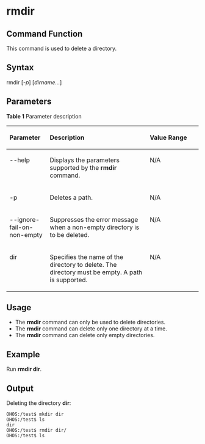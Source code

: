 # rmdir


## Command Function<a name="section1839611420266"></a>

This command is used to delete a directory.

## Syntax<a name="section329574512266"></a>

rmdir \[_-p_\] \[_dirname..._\]

## Parameters<a name="section15865747102620"></a>

**Table  1**  Parameter description

<a name="table1557mcpsimp"></a>
<table><thead align="left"><tr id="row1563mcpsimp"><th class="cellrowborder" valign="top" width="21%" id="mcps1.2.4.1.1"><p id="p1565mcpsimp"><a name="p1565mcpsimp"></a><a name="p1565mcpsimp"></a><strong id="b170710424141"><a name="b170710424141"></a><a name="b170710424141"></a>Parameter</strong></p>
</th>
<th class="cellrowborder" valign="top" width="52%" id="mcps1.2.4.1.2"><p id="p1567mcpsimp"><a name="p1567mcpsimp"></a><a name="p1567mcpsimp"></a><strong id="b10358846121415"><a name="b10358846121415"></a><a name="b10358846121415"></a>Description</strong></p>
</th>
<th class="cellrowborder" valign="top" width="27%" id="mcps1.2.4.1.3"><p id="p1569mcpsimp"><a name="p1569mcpsimp"></a><a name="p1569mcpsimp"></a><strong id="b171032047111410"><a name="b171032047111410"></a><a name="b171032047111410"></a>Value Range</strong></p>
</th>
</tr>
</thead>
<tbody><tr id="row17771161013316"><td class="cellrowborder" valign="top" width="21%" headers="mcps1.2.4.1.1 "><p id="p19752111019336"><a name="p19752111019336"></a><a name="p19752111019336"></a>--help</p>
</td>
<td class="cellrowborder" valign="top" width="52%" headers="mcps1.2.4.1.2 "><p id="p18752121015338"><a name="p18752121015338"></a><a name="p18752121015338"></a>Displays the parameters supported by the <strong id="b101038101521"><a name="b101038101521"></a><a name="b101038101521"></a>rmdir</strong> command.</p>
</td>
<td class="cellrowborder" valign="top" width="27%" headers="mcps1.2.4.1.3 "><p id="p127521810103316"><a name="p127521810103316"></a><a name="p127521810103316"></a>N/A</p>
</td>
</tr>
<tr id="row977061043317"><td class="cellrowborder" valign="top" width="21%" headers="mcps1.2.4.1.1 "><p id="p67521810113316"><a name="p67521810113316"></a><a name="p67521810113316"></a>-p</p>
</td>
<td class="cellrowborder" valign="top" width="52%" headers="mcps1.2.4.1.2 "><p id="p1475271013319"><a name="p1475271013319"></a><a name="p1475271013319"></a>Deletes a path.</p>
</td>
<td class="cellrowborder" valign="top" width="27%" headers="mcps1.2.4.1.3 "><p id="p117525107338"><a name="p117525107338"></a><a name="p117525107338"></a>N/A</p>
</td>
</tr>
<tr id="row2769810133315"><td class="cellrowborder" valign="top" width="21%" headers="mcps1.2.4.1.1 "><p id="p775211053314"><a name="p775211053314"></a><a name="p775211053314"></a>--ignore-fail-on-non-empty</p>
</td>
<td class="cellrowborder" valign="top" width="52%" headers="mcps1.2.4.1.2 "><p id="p77522010123314"><a name="p77522010123314"></a><a name="p77522010123314"></a>Suppresses the error message when a non-empty directory is to be deleted.</p>
</td>
<td class="cellrowborder" valign="top" width="27%" headers="mcps1.2.4.1.3 "><p id="p1475281014339"><a name="p1475281014339"></a><a name="p1475281014339"></a>N/A</p>
</td>
</tr>
<tr id="row1776918105337"><td class="cellrowborder" valign="top" width="21%" headers="mcps1.2.4.1.1 "><p id="p5752141018337"><a name="p5752141018337"></a><a name="p5752141018337"></a>dir</p>
</td>
<td class="cellrowborder" valign="top" width="52%" headers="mcps1.2.4.1.2 "><p id="p3752161083313"><a name="p3752161083313"></a><a name="p3752161083313"></a>Specifies the name of the directory to delete. The directory must be empty. A path is supported.</p>
</td>
<td class="cellrowborder" valign="top" width="27%" headers="mcps1.2.4.1.3 "><p id="p57521210113313"><a name="p57521210113313"></a><a name="p57521210113313"></a>N/A</p>
</td>
</tr>
</tbody>
</table>

## Usage<a name="section107857508261"></a>

-   The  **rmdir**  command can only be used to delete directories.
-   The  **rmdir**  command can delete only one directory at a time.
-   The  **rmdir**  command can delete only empty directories.

## Example<a name="section11196165315262"></a>

Run  **rmdir dir**.

## Output<a name="section1073811415613"></a>

Deleting the directory  **dir**:

```
OHOS:/test$ mkdir dir
OHOS:/test$ ls
dir
OHOS:/test$ rmdir dir/
OHOS:/test$ ls
```

